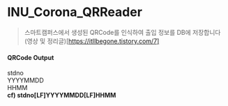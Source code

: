 # INU_Corona_QRReader
> 스마트캠퍼스에서 생성된 QRCode를 인식하여 출입 정보를 DB에 저장합니다  
> (영상 및 정리글)[https://itllbegone.tistory.com/7]
#### QRCode Output
  stdno <br>
  YYYYMMDD <br>
  HHMM <br>
  **cf) stdno[LF]YYYYMMDD[LF]HHMM**
